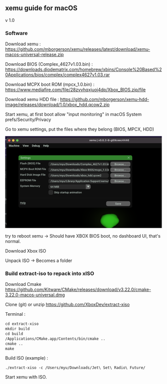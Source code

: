 ## xemu guide for macOS

v 1.0

### Software

Download xemu : https://github.com/mborgerson/xemu/releases/latest/download/xemu-macos-universal-release.zip

Download BIOS (Complex_4627v1.03.bin)  : https://downloads.diodematrix.com/homebrew/xbins/Console%20Based%20Applications/bios/complex/complex4627v1.03.rar

Download MCPX boot ROM (mpcx_1.0.bin) : https://www.mediafire.com/file/28zvvhqxjuoj4dp/Xbox_BIOS.zip/file

Download xemu HDD file : https://github.com/mborgerson/xemu-hdd-image/releases/download/1.0/xbox_hdd.qcow2.zip

Start xemu, at first boot allow "input monitoring" in macOS System prefs/Security/Privacy

Go to xemu settings, put the files where they belong (BIOS, MPCX, HDD)

![img](cfg.png)

try to reboot xemu -> Should have XBOX BIOS boot, no dashboard UI, that's normal.

Download Xbox ISO

Unpack ISO -> Becomes a folder

### Build extract-iso to repack into xISO

Download Cmake https://github.com/Kitware/CMake/releases/download/v3.22.0/cmake-3.22.0-macos-universal.dmg

Clone (git) or unzip https://github.com/XboxDev/extract-xiso

Terminal :

	cd extract-xiso
	mkdir build
	cd build
    /Applications/CMake.app/Contents/bin/cmake ..
	cmake ..
	make

Build ISO (example) :

    ./extract-xiso -c /Users/myu/Downloads/Jet\ Set\ Radio\ Future/

Start xemu with ISO.

